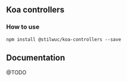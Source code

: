 ## Koa controllers

### How to use

    npm install @stilwuc/koa-controllers --save

## Documentation

@TODO
